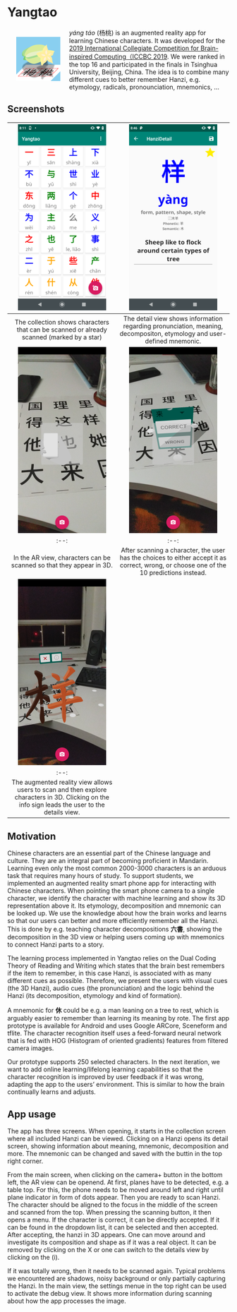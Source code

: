 # Yangtao

<img align="left" src="img/yangtao_logo_small.png" style="margin: 20px">

*yáng táo* (杨桃) is an augmented reality app for learning Chinese characters. It was developed for the [2019 International Collegiate Competition for Brain-inspired Computing（ICCBC 2019](https://contest.cbicr.org/en/index.php?catid=1). We were ranked in the top 16 and participated in the finals in Tsinghua University, Beijing, China. The idea is to combine many different cues to better remember Hanzi, e.g. etymology, radicals, pronounciation, mnemonics, ...

## Screenshots

| ![Grid View](img/grid.png)  | ![Detail Screen](img/detail_yang.png) |
| :--: | :--: |
|  The collection shows characters that can be scanned or already scanned (marked by a star) | The detail view shows information regarding pronunciation, meaning, decompositon, etymology and user-defined mnemonic. | 
| ![Scanning character](img/prescan.png) | ![Scanning character](img/scan_dialog.png) |
| :--: | :--: |
|  In the AR view, characters can be scanned so that they appear in 3D. | After scanning a character, the user has the choices to either accept it as correct, wrong, or choose one of the 10 predictions instead. |
| ![Scanned character](img/scan.png) | |
| :--: | |
|  The augmented reality view allows users to scan and then explore characters in 3D. Clicking on the info sign leads the user to the details view. | |

## Motivation

Chinese characters are an essential part of the Chinese language and culture. They are an integral part of becoming proficient in Mandarin. Learning even only the most common 2000-3000 characters is an arduous task that requires many hours of study. To support students, we implemented an augmented reality smart phone app for interacting with Chinese characters. 
When pointing the smart phone camera to a single character, we identify the character with machine learning and show its 3D representation above it. Its etymology, decomposition and mnemonic can be looked up. We use the knowledge about how the brain works and learns so that our users can better and more efficiently remember all the Hanzi. This is done by e.g. teaching character decompositions **六書**, showing the decomposition in the 3D view or helping users coming up with mnemonics to connect Hanzi parts to a story.

The learning process implemented in Yangtao relies on the Dual Coding Theory of Reading and Writing which states that the brain best remembers if the item to remember, in this case Hanzi, is associated with as many different cues as possible. Therefore, we present the users with visual cues (the 3D Hanzi), audio cues (the pronunciation) and the logic behind the Hanzi (its decomposition, etymology and kind of formation).

A mnemonic for **休** could be e.g. a man leaning on a tree to rest, which is arguably easier to remember than learning its meaning by rote. The first app prototype is available for Android and uses Google ARCore, Sceneform and tflite. The character recognition itself uses a feed-forward neural network that is fed with HOG (Histogram of oriented gradients) features from filtered camera images. 

Our prototype supports 250 selected characters. In the next iteration, we want to add online learning/lifelong learning capabilities so that the character recognition is  improved by user feedback if it was wrong, adapting the app to the users’ environment. This is similar to how the brain continually learns and adjusts.

## App usage

The app has three screens. When opening, it starts in the collection screen where all included 
Hanzi can be viewed. Clicking on a Hanzi opens its detail screen, showing information about 
meaning, mnemonic, decomposition and more. The mnemonic can be changed and saved with the 
buttin in the top right corner.

From the main screen, when clicking on the camera+ button in the bottom left, the AR view
can be openend. At first, planes have to be detected, e.g. a table top. For this, the phone
needs to be moved around left and right until plane indicator in form of dots appear. Then
you are ready to scan Hanzi. The character should be aligned to the focus in the middle of the
screen and scanned from the top. When pressing the scanning button, it then opens a menu.
If the character is correct, it can be directly accepted. If it can be found in the dropdown
list, it can be selected and then accepted. After accepting, the hanzi in 3D appears. One can
move around and investigate its composition and shape as if it was a real object. It can be 
removed by clicking on the X or one can switch to the details view by clicking on the (i).

If it was totally wrong, then it needs to be scanned again. Typical problems we encountered are 
shadows, noisy background or only partially capturing the Hanzi. In the main view, the settings
menue in the top right can be used to activate the debug view. It shows more information during
scanning about how the app processes the image.





